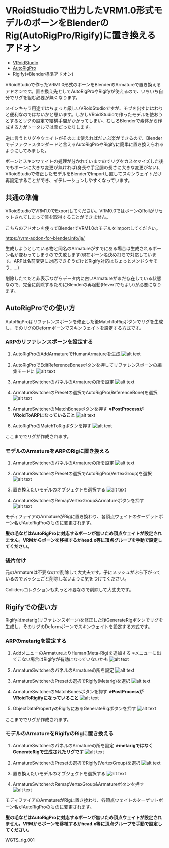 # VRoidStudioで出力したVRM1.0形式モデルのボーンをBlenderのRig(AutoRigPro/Rigify)に置き換えるアドオン

- [VRoidStudio](https://vroid.com/studio)
- [AutoRigPro](https://blendermarket.com/products/auto-rig-pro)
- Rigify(※Blender標準アドオン)

VRoidStudioで作ったVRM1.0形式のボーンをBlenderのArmatureで置き換えるアドオンです。置き換え先としてAutoRigProやRigifyが使えるので、いちいち自分でリグを組む必要が無くなります。

メインキャラ用途ではちょっと厳しいVRoidStudioですが、モブを出すにはわりと便利なのではないかと思います。しかしVRoidStudioで作ったモデルを使おうとするとリグの設定で結構手間がかかってしまい、むしろBlenderで素体から作成する方がトータルでは楽だったりします。

逆に言うとリグやウェイトがそのまま使えればだいぶ楽ができるので、Blenderでデファクトスタンダードと言えるAutoRigProやRigifyに簡単に置き換えられるようにしてみました。

ボーンとスキンウェイトの処理が分かれていますのでリグをカスタマイズした後でもボーンに大きな変更が無ければ(身長や手足胴の長さに大きな変更がない)、VRoidStudioで修正したモデルをBlenderでImportし直してスキンウェイトだけ再設定することができ、イテレーションしやすくなっています。

## 共通の準備

VRoidStudioでVRM1.0でExportしてください。VRM0.0ではボーンのRollがリセットされてしまって値を取得することができません。

こちらのアドオンを使ってBlenderでVRM1.0のモデルをImportしてください。

https://vrm-addon-for-blender.info/ja/

生成しようとしている物と同名のArmatureがすでにある場合は生成されるボーン名が変わってしまうので失敗します(現在ボーン名決め打ちで対応しています。ARPは名前変更に対応できそうだけどRigify対応はちょっとメンドクサそう……)

削除したてだと非表示ながらデータ内に古いArmatureがまだ存在している状態なので、完全に削除するためにBlenderの再起動(Revertでもよい)が必要になります。

## AutoRigProでの使い方

AutoRigProはリファレンスボーンを修正した後MatchToRigボタンでリグを生成し、そのリグのDeformボーンでスキンウェイトを設定する方式です。

### ARPのリファレンスボーンを設定する

1. AutoRigProのAddArmatureでHumanArmatureを生成
![alt text](imgs/arp-0.png)

1. AutoRigProでEditReferenceBonesボタンを押してリファレンスボーンの編集モードに
![alt text](imgs/arp-1.png)

1. ArmatureSwitcherのパネルのArmatureの所を設定
![alt text](imgs/arp-2.png)

1. ArmatureSwitcherのPresetの選択でAutoRigPro(ReferenceBone)を選択
![alt text](imgs/arp-3.png)

1. ArmatureSwitcherのMatchBonesボタンを押す
<b>※PostProcessがVRoidToARPになっていること</b>
![alt text](imgs/arp-5.png)

1. AutoRigProのMatchToRigボタンを押す
![alt text](imgs/arp-6.png)

ここまででリグが作成されます。

### モデルのArmatureをARPのRigに置き換える

1. ArmatureSwitcherのパネルのArmatureの所を設定
![alt text](imgs/arp-2.png)

1. ArmatureSwitcherのPresetの選択でAutoRigPro(VertexGroup)を選択
![alt text](imgs/arp-9.png)

1. 置き換えたいモデルのオブジェクトを選択する
![alt text](imgs/arp-7.png)

1. ArmatureSwitcherのRemapVertexGroup&Armatureボタンを押す
![alt text](imgs/arp-8.png)

モディファイアのArmatureがRigに置き換わり、各頂点ウェイトのターゲットボーン名がAutoRigProのものに変更されます。

<b>髪の毛などはAutoRigProに対応するボーンが無いため頂点ウェイトが設定されません。VRMからボーンを移植するかhead.x等に頂点グループを手動で設定してください。</b>

### 後片付け

元のArmatureは不要なので削除して大丈夫です。子にメッシュがぶら下がっているのでメッシュごと削除しないように気をつけてください。

Collidersコレクションも丸っと不要なので削除して大丈夫です。

## Rigifyでの使い方

Rigifyはmetarig(リファレンスボーン)を修正した後GenerateRigボタンでリグを生成し、そのリグのDeformボーンでスキンウェイトを設定する方式です。

### ARPのmetarigを設定する

1. AddメニューのArmatureよりHuman(Meta-Rig)を追加する
※メニューに出てこない場合はRigifyが有効になっていないかも
![alt text](imgs/rigify-0.png)

1. ArmatureSwitcherのパネルのArmatureの所を設定
![alt text](imgs/rigify-5.png)

1. ArmatureSwitcherのPresetの選択でRigify(Metarig)を選択
![alt text](imgs/rigify-1.png)

1. ArmatureSwitcherのMatchBonesボタンを押す
<b>※PostProcessがVRoidToRigifyになっていること</b>
![alt text](imgs/rigify-2.png)

1. ObjectDataPropertyのRigifyにあるGenerateRigボタンを押す
![alt text](imgs/rigify-3.png)

ここまででリグが作成されます。

### モデルのArmatureをRigifyのRigに置き換える

1. ArmatureSwitcherのパネルのArmatureの所を設定
<b>※metarigではなくGenerateRigで生成されたリグです</b>
![alt text](imgs/rigify-6.png)

1. ArmatureSwitcherのPresetの選択でRigify(VertexGroup)を選択
![alt text](imgs/rigify-4.png)

1. 置き換えたいモデルのオブジェクトを選択する
![alt text](imgs/arp-7.png)

1. ArmatureSwitcherのRemapVertexGroup&Armatureボタンを押す
![alt text](image.png)


モディファイアのArmatureがRigに置き換わり、各頂点ウェイトのターゲットボーン名がAutoRigProのものに変更されます。

<b>髪の毛などはAutoRigProに対応するボーンが無いため頂点ウェイトが設定されません。VRMからボーンを移植するかhead.x等に頂点グループを手動で設定してください。</b>


WGTS_rig.001